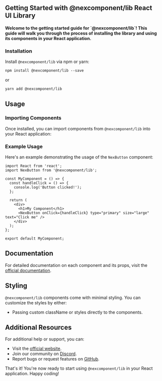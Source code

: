 ## Getting Started with @nexcomponent/lib React UI Library

#### &#xA;Welcome to the getting started guide for \`@nexcomponent/lib\`! This guide will walk you through the process of installing the library and using its components in your React application.&#xA;

### Installation

Install `@nexcomponent/lib` via npm or yarn:

```txt
npm install @nexcomponent/lib --save
```

or

```txt
yarn add @nexcomponent/lib
```

## Usage

### Importing Components

Once installed, you can import components from `@nexcomponent/lib` into your React application:

### Example Usage

Here's an example demonstrating the usage of the `NexButton` component:

```tsx
import React from 'react';
import NexButton from '@nexcomponent/lib';

const MyComponent = () => {
  const handleClick = () => {
    console.log('Button clicked!');
  };

  return (
    <div>
      <h1>My Component</h1>
      <NexButton onClick={handleClick} type="primary" size="large" text="Click me" />
    </div>
  );
};

export default MyComponent;
```

## Documentation

For detailed documentation on each component and its props, visit the [official documentation](https://main--6672d9cb533920c89e299205.chromatic.com).

## Styling

`@nexcomponent/lib` components come with minimal styling. You can customize the styles by either:

* Passing custom className or styles directly to the components.

## Additional Resources

For additional help or support, you can:

* Visit the [official website](https://nexcomponent.com/).
* Join our community on [Discord]().
* Report bugs or request features on [GitHub](https://github.com/nexcomponent/lib/issues).

That's it! You're now ready to start using `@nexcomponent/lib` in your React application. Happy coding!